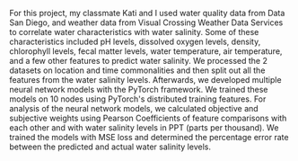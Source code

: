 For this project, my classmate Kati and I used water quality data from Data San Diego, and weather data from Visual Crossing Weather Data Services to correlate water characteristics with water salinity. Some of these characteristics included pH levels, dissolved oxygen levels, density, chlorophyll levels, fecal matter levels, water temperature, air temperature, and a few other features to predict water salinity. We processed the 2 datasets on location and time commonalities and then split out all the features from the water salinity levels. Afterwards, we developed multiple neural network models with the PyTorch framework. We trained these models on 10 nodes using PyTorch's distributed training features. For analysis of the neural network models, we calculated objective and subjective weights using Pearson Coefficients of feature comparisons with each other and with water salinity levels in PPT (parts per thousand). We trained the models with MSE loss and determined the percentage error rate between the predicted and actual water salinity levels.
